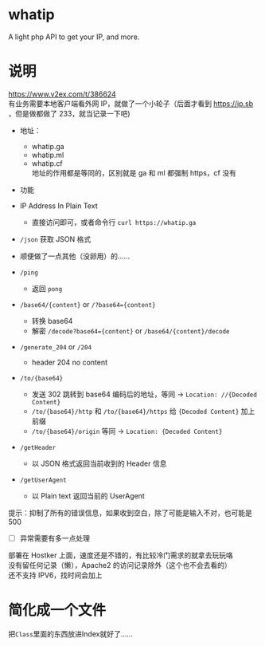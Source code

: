 # whatip
A light php API to get your IP, and more.

# 说明
https://www.v2ex.com/t/386624  
有业务需要本地客户端看外网 IP，就做了一个小轮子（后面才看到 https://ip.sb ，但是做都做了 233，就当记录一下吧)

- 地址：
    - whatip.ga
    - whatip.ml
    - whatip.cf  
地址的作用都是等同的，区别就是 ga 和 ml 都强制 https，cf 没有

- 功能

- IP Address In Plain Text
    - 直接访问即可，或者命令行 `curl https://whatip.ga`
- `/json` 获取 JSON 格式

- 顺便做了一点其他（没卵用）的……

- `/ping`
    - 返回 `pong`
- `/base64/{content}` or `/?base64={content}`
    - 转换 base64
    - 解密 `/decode?base64={content}` or `/base64/{content}/decode`
- `/generate_204` or `/204`
    - header 204 no content
- `/to/{base64}`
    - 发送 302 跳转到 base64 编码后的地址，等同 -> `Location: //{Decoded Content}`
    - `/to/{base64}/http` 和 `/to/{base64}/https` 给 `{Decoded Content}` 加上前缀
    - `/to/{base64}/origin` 等同 -> `Location: {Decoded Content}`
- `/getHeader`
    - 以 JSON 格式返回当前收到的 Header 信息
- `/getUserAgent`
    - 以 Plain text 返回当前的 UserAgent  

提示：抑制了所有的错误信息，如果收到空白，除了可能是输入不对，也可能是 500  

- [ ] 异常需要有多一点处理

部署在 Hostker 上面，速度还是不错的，有比较冷门需求的就拿去玩玩咯  
没有留任何记录（懒），Apache2 的访问记录除外（这个也不会去看的）  
还不支持 IPV6，找时间会加上  
 
# 简化成一个文件  

把`Class`里面的东西放进Index就好了……
